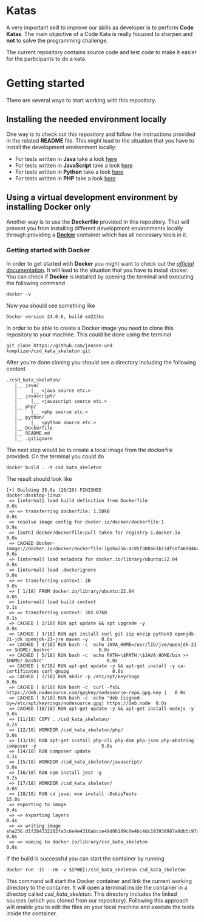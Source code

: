 # Katas
A very important skill to improve our skills as developer is to perform **Code Katas**. The main objective of a Code Kata is really focused to sharpen and **not** to solve 
the programming challenge.

The current repository contains source code and test code to make it easier for the participants to do a kata.

# Getting started
There are several ways to start working with this repository. 

## Installing the needed environment locally ##
One way is to check out this repository and follow the instructions provided in the related **README** file. This might lead to the situation that you have to install the development environment locally:

- For tests written in **Java** take a look [here](https://github.com/jensen-und-komplizen/csd_kata_skeleton/tree/main/java)
- For tests written in **JavaScript** take a look [here](https://github.com/jensen-und-komplizen/csd_kata_skeleton/tree/main/javascript)
- For tests written in **Python** take a look [here](https://github.com/jensen-und-komplizen/csd_kata_skeleton/tree/main/python)
- For tests written in **PHP** take a look [here](https://github.com/jensen-und-komplizen/csd_kata_skeleton/tree/main/php)

## Using a virtual development environment by installing Docker only ##
Another way is to use the **Dockerfile** provided in this repository. That will prevent you from installing different development environments locally through providing a **[Docker](https://www.docker.com/)** container which has all necessary tools in it.

### Getting started with Docker ###
In order to get started with **Docker** you might want to check out the [*official* documentation](https://www.docker.com/get-started/). It will lead to the situation that you have to install docker. You can check if **Docker** is installed by opening the terminal and executing the following command

`docker -v`

Now you should see something like

`Docker version 24.0.6, build ed223bc`

In order to be able to create a Docker image you need to clone this repository to your machine. This could be done using the terminal

`git clone https://github.com/jensen-und-komplizen/csd_kata_skeleton.git`

After you're done cloning you should see a directory including the following content

```
./csd_kata_skeleton/
   |__ java/
   |     |__ <java source etc.>
   |__ javascript/
   |     |__ <javascript source etc.>
   |__ php/
   |     |__ <php source etc.>
   |__ python/
   |     |__ <python source etc.>
   |__ Dockerfile
   |__ README.md
   |__ .gitignore
```

The next step would be to create a local image from the dockerfile provided. On the terminal you could do

`docker build . -t csd_kata_skeleton`

The result should look like

```
[+] Building 35.6s (26/26) FINISHED                                                      docker:desktop-linux
 => [internal] load build definition from Dockerfile                                                     0.0s
 => => transferring dockerfile: 1.58kB                                                                   0.0s
 => resolve image config for docker.io/docker/dockerfile:1                                               0.9s
 => [auth] docker/dockerfile:pull token for registry-1.docker.io                                         0.0s
 => CACHED docker-image://docker.io/docker/dockerfile:1@sha256:ac85f380a63b13dfcefa89046420e1781752bab2  0.0s
 => [internal] load metadata for docker.io/library/ubuntu:22.04                                          0.0s
 => [internal] load .dockerignore                                                                        0.0s
 => => transferring context: 2B                                                                          0.0s
 => [ 1/18] FROM docker.io/library/ubuntu:22.04                                                          0.0s
 => [internal] load build context                                                                        0.1s
 => => transferring context: 382.07kB                                                                    0.1s
 => CACHED [ 2/18] RUN apt update && apt upgrade -y                                                      0.0s
 => CACHED [ 3/18] RUN apt install curl git zip unzip python3 openjdk-21-jdk openjdk-21-jre maven -y     0.0s
 => CACHED [ 4/18] RUN bash -c 'echo JAVA_HOME=/usr/lib/jvm/openjdk-21 >> $HOME/.bashrc'                 0.0s
 => CACHED [ 5/18] RUN bash -c 'echo PATH=\$PATH:\$JAVA_HOME/bin >> $HOME/.bashrc'                       0.0s
 => CACHED [ 6/18] RUN apt-get update -y && apt-get install -y ca-certificates curl gnupg                0.0s
 => CACHED [ 7/18] RUN mkdir -p /etc/apt/keyrings                                                        0.0s
 => CACHED [ 8/18] RUN bash -c 'curl -fsSL https://deb.nodesource.com/gpgkey/nodesource-repo.gpg.key |   0.0s
 => CACHED [ 9/18] RUN bash -c 'echo "deb [signed-by=/etc/apt/keyrings/nodesource.gpg] https://deb.node  0.0s
 => CACHED [10/18] RUN apt-get update -y && apt-get install nodejs -y                                    0.0s
 => [11/18] COPY . /csd_kata_skeleton/                                                                   0.2s
 => [12/18] WORKDIR /csd_kata_skeleton/php/                                                              0.0s
 => [13/18] RUN apt-get install php-cli php-dom php-json php-mbstring composer -y                        5.6s
 => [14/18] RUN composer update                                                                          4.1s 
 => [15/18] WORKDIR /csd_kata_skeleton/javascript/                                                       0.0s 
 => [16/18] RUN npm install jest -g                                                                      9.2s 
 => [17/18] WORKDIR /csd_kata_skeleton/                                                                  0.0s 
 => [18/18] RUN cd java; mvn install -DskipTests                                                        15.0s 
 => exporting to image                                                                                   0.4s 
 => => exporting layers                                                                                  0.4s 
 => => writing image sha256:d1f284332282fa5c6e4e4316abcce49d06189c0e4bc4dc193938987a0db5c97d             0.0s
 => => naming to docker.io/library/csd_kata_skeleton                                                     0.0s
```

If the build is successful you can start the container by running 

`docker run -it --rm -v ${PWD}:/csd_kata_skeleton csd_kata_skeleton`

This command will start the Docker container and link the current working directory to the container. It will open a terminal inside the container in a directoy called *csd_kata_skeleton*. This directory includes the linked sources (which you cloned from our repository). Following this approach will enable you to edit the files on your local machine and execute the tests inside the container.
